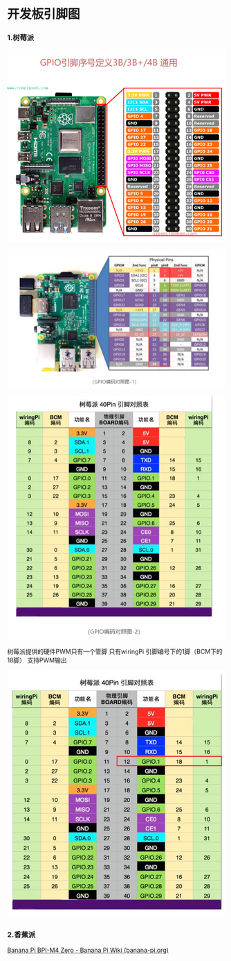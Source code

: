 # 开发板引脚图


<!--more-->

### 1.树莓派

![image-20240226110829746](/pi/image-20240226110829746.png)

![image-20240226110802064](/pi/image-20240226110802064.png)

![image-20240226110721563](/pi/image-20240226110721563.png)

树莓派提供的硬件PWM只有一个管脚
只有wiringPi 引脚编号下的1脚（BCM下的18脚） 支持PWM输出

![image-20240226110925511](/pi/image-20240226110925511.png)

### 2.香蕉派

[Banana Pi BPI-M4 Zero - Banana Pi Wiki (banana-pi.org)](https://wiki.banana-pi.org/Banana_Pi_BPI-M4_Zero#BPI-M4_Zero_40-pin_header)

